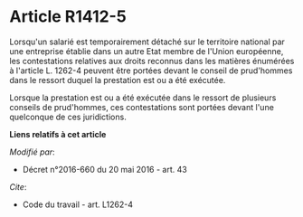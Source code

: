 # Article R1412-5

Lorsqu'un salarié est temporairement détaché sur le territoire national par une entreprise établie dans un autre Etat membre
de l'Union européenne, les contestations relatives aux droits reconnus dans les matières énumérées à l'article L. 1262-4
peuvent être portées devant le conseil de prud'hommes dans le ressort duquel la prestation est ou a été exécutée. 

Lorsque la prestation est ou a été exécutée dans le ressort de plusieurs conseils de prud'hommes, ces contestations sont
portées devant l'une quelconque de ces juridictions.

**Liens relatifs à cet article**

_Modifié par_:

  - Décret n°2016-660 du 20 mai 2016 - art. 43

_Cite_:

  - Code du travail - art. L1262-4
